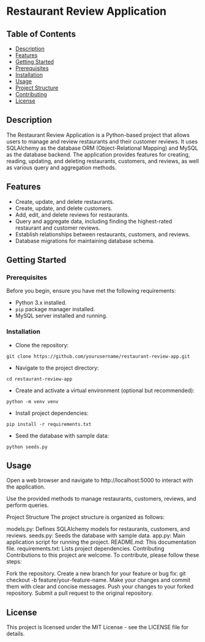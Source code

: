 # Restaurant Review Application

## Table of Contents

- [Description](#description)
- [Features](#features)
- [Getting Started](#getting-started)
- [Prerequisites](#prerequisites)
-  [Installation](#installation)
- [Usage](#usage)
- [Project Structure](#project-structure)
- [Contributing](#contributing)
- [License](#license)

## Description

The Restaurant Review Application is a Python-based project that allows users to manage and review restaurants and their customer reviews. It uses SQLAlchemy as the database ORM (Object-Relational Mapping) and MySQL as the database backend. The application provides features for creating, reading, updating, and deleting restaurants, customers, and reviews, as well as various query and aggregation methods.

## Features

- Create, update, and delete restaurants.
- Create, update, and delete customers.
- Add, edit, and delete reviews for restaurants.
- Query and aggregate data, including finding the highest-rated restaurant and customer reviews.
- Establish relationships between restaurants, customers, and reviews.
- Database migrations for maintaining database schema.

## Getting Started

### Prerequisites

Before you begin, ensure you have met the following requirements:

- Python 3.x installed.
- `pip` package manager installed.
- MySQL server installed and running.

### Installation

- Clone the repository:
```
git clone https://github.com/yourusername/restaurant-review-app.git
```
- Navigate to the project directory:
```
cd restaurant-review-app
```
-  Create and activate a virtual environment (optional but recommended):
```
python -m venv venv
```
- Install project dependencies:
```
pip install -r requirements.txt
```
- Seed the database with sample data:
```
python seeds.py
```

## Usage

Open a web browser and navigate to http://localhost:5000 to interact with the application.

Use the provided methods to manage restaurants, customers, reviews, and perform queries.

Project Structure
The project structure is organized as follows:

models.py: Defines SQLAlchemy models for restaurants, customers, and reviews.
seeds.py: Seeds the database with sample data.
app.py: Main application script for running the project.
README.md: This documentation file.
requirements.txt: Lists project dependencies.
Contributing
Contributions to this project are welcome. To contribute, please follow these steps:

Fork the repository.
Create a new branch for your feature or bug fix: git checkout -b feature/your-feature-name.
Make your changes and commit them with clear and concise messages.
Push your changes to your forked repository.
Submit a pull request to the original repository.

## License
This project is licensed under the MIT License - see the LICENSE file for details.

